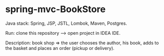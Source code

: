 # spring-mvc-BookStore

Java stack: Spring, JSP, JSTL, Lombok, Maven, Postgres.

Run: clone this repository --> open project in IDEA IDE.

Description: book shop => the user chooses the author, his book, adds to the basket and places an order (pickup or delivery).
